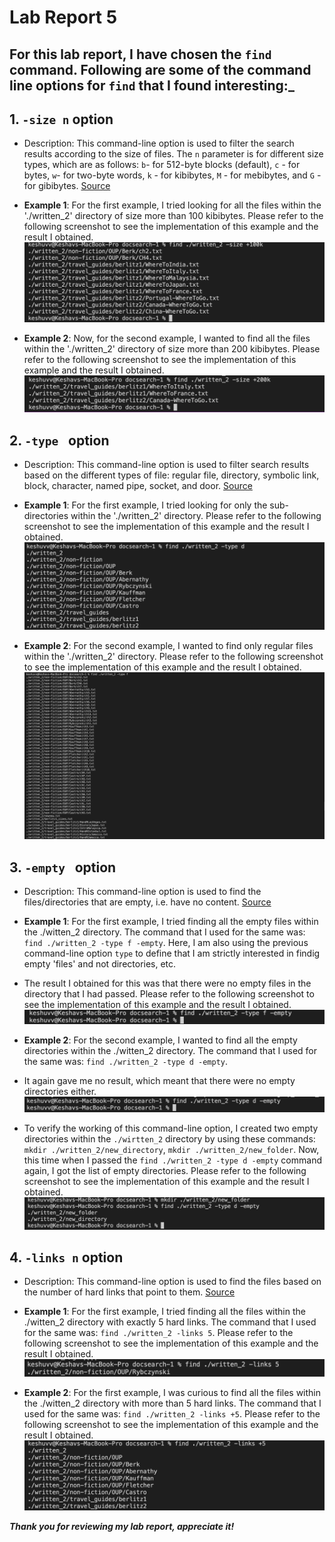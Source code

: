 # Lab Report 5 

## For this lab report, I have chosen the `find` command. Following are some of the command line options for `find` that I found interesting:_ 

## 1. `-size n` option 
   * Description: This command-line option is used to filter the search results according to the size of files. The `n` parameter is for different size types, which are as follows: `b`- for 512-byte blocks (default), `c` - for bytes, `w`- for two-byte words, `k` - for kibibytes, `M` - for mebibytes, and `G` - for gibibytes.      [Source](https://man7.org/linux/man-pages/man1/find.1.html)
                  
   * __Example 1__: For the first example, I tried looking for all the files within the './written_2' directory of size more than 100 kibibytes. Please refer to the following screenshot to see the implementation of this example and the result I obtained. ![Image](images/size+1.png)
   * __Example 2__: Now, for the second example, I wanted to find all the files within the './written_2' directory of size more than 200 kibibytes. Please refer to the following screenshot to see the implementation of this example and the result I obtained. ![Image](images/size+2.png)
   
## 2. `-type ` option 
   * Description: This command-line option is used to filter search results based on the different types of file: regular file, directory, symbolic link, block, character, named pipe, socket, and door. [Source](https://man7.org/linux/man-pages/man1/find.1.html)
        
   * __Example 1__: For the first example, I tried looking for only the sub-directories within the './written_2' directory. Please refer to the following screenshot to see the implementation of this example and the result I obtained. ![Image](images/type-d.png)
   * __Example 2__: For the second example, I wanted to find only regular files within the './written_2' directory. Please refer to the following screenshot to see the implementation of this example and the result I obtained. ![Image](images/type-f.png)
  

## 3. `-empty ` option
   *  Description: This command-line option is used to find the files/directories that are empty, i.e. have no content. [Source](https://man7.org/linux/man-pages/man1/find.1.html)
           
   * __Example 1__: For the first example, I tried finding all the empty files within the ./witten_2 directory. The command that I used for the same was: `find ./written_2 -type f -empty`. Here, I am also using the previous command-line option `type` to define that I am strictly interested in findig empty 'files' and not directories, etc. 
   * The result I obtained for this was that there were no empty files in the directory that I had passed. Please refer to the following screenshot to see the implementation of this example and the result I obtained. ![Image](images/empty-f.png)
 
   * __Example 2__: For the second example, I wanted to find all the empty directories within the ./witten_2 directory. The command that I used for the same was: `find ./written_2 -type d -empty`. 
   * It again gave me no result, which meant that there were no empty directories either. ![Image](images/no.png)
   * To verify the working of this command-line option, I created two empty directories within the `./wirtten_2` directory by using these commands: `mkdir ./written_2/new_directory`, `mkdir ./written_2/new_folder`. Now, this time when I passed the `find ./written_2 -type d -empty` command again, I got the list of empty directories. Please refer to the following screenshot to see the implementation of this example and the result I obtained. ![Image](images/empty-d.png)

## 4. `-links n` option
   * Description: This command-line option is used to find the files based on the number of hard links that point to them. [Source](https://man7.org/linux/man-pages/man1/find.1.html)
           
   * __Example 1__: For the first example, I tried finding all the files within the ./witten_2 directory with exactly 5 hard links. The command that I used for the same was: `find ./written_2 -links 5`. Please refer to the following screenshot to see the implementation of this example and the result I obtained. ![Image](images/links-5.png)
   * __Example 2__: For the first example, I was curious to find all the files within the ./witten_2 directory with more than 5 hard links. The command that I used for the same was: `find ./written_2 -links +5`. Please refer to the following screenshot to see the implementation of this example and the result I obtained. ![Image](images/links+5.png)
 
***Thank you for reviewing my lab report, appreciate it!*** 
